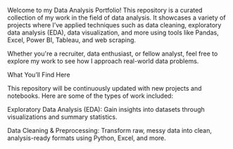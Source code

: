 Welcome to my Data Analysis Portfolio! This repository is a curated collection of my work in the field of data analysis. It showcases a variety of projects where I’ve applied techniques such as data cleaning, exploratory data analysis (EDA), data visualization, and more using tools like Pandas, Excel, Power BI, Tableau, and web scraping.

Whether you're a recruiter, data enthusiast, or fellow analyst, feel free to explore my work to see how I approach real-world data problems.

 What You’ll Find Here
 
This repository will be continuously updated with new projects and notebooks. Here are some of the types of work included:

 Exploratory Data Analysis (EDA):
Gain insights into datasets through visualizations and summary statistics.

 Data Cleaning & Preprocessing:
Transform raw, messy data into clean, analysis-ready formats using Python, Excel, and more.
